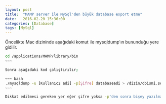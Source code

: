 ```yaml
---
layout: post
title:  "MAMP server ile MySql'den büyük database export etme"
date:   2016-02-20 15:36:00
categories: [Database]
tags: [MySql]
---
```


Öncelikte Mac dizininde aşağıdaki komut ile mysqldump'ın bununduğu yere gidilir.

~~~~ bash
cd /applications/MAMP/library/bin
~~~

Sonra aşağıdaki kod çalıştırılır;

~~~ bash
./mysqldump -u [Kullanıcı adi] -p[Şifre] databaseadi > /dizin/dbismi.sql
~~~

Dikkat edilmesi gereken yer eğer şifre yoksa -p'den sonra bişey yazılmaz ama şifre varsa -p'den sonra boşluk bırakmadan şifre yazılır.

